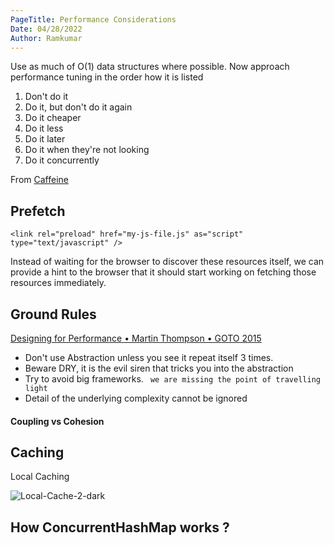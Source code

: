 ```yaml
---
PageTitle: Performance Considerations
Date: 04/28/2022
Author: Ramkumar    
---
```



Use as much of O(1) data structures where possible. Now approach performance tuning in the order how it is listed

1. Don't do it
2. Do it, but don't do it again
3. Do it cheaper
4. Do it less
5. Do it later
6. Do it when they're not looking
7. Do it concurrently

From [Caffeine](https://docs.google.com/presentation/d/1NlDxyXsUG1qlVHMl4vsUUBQfAJ2c2NsFPNPr2qymIBs/edit#slide=id.g833e19c165_1_641)


## Prefetch 

```
<link rel="preload" href="my-js-file.js" as="script" type="text/javascript" />

```

Instead of waiting for the browser to discover these resources itself, we can provide a hint to the browser that it should start working on fetching those resources immediately.


## Ground Rules 

[Designing for Performance • Martin Thompson • GOTO 2015](https://www.youtube.com/watch?v=fDGWWpHlzvw)

- Don't use Abstraction unless you see it repeat itself 3 times. 
- Beware DRY, it is the evil siren that tricks you into the abstraction
- Try to avoid big frameworks. ` we are missing the point of travelling light`
- Detail of the underlying complexity cannot be ignored 


#### Coupling vs Cohesion 




## Caching


Local Caching

<img src="https://i.ibb.co/LNk0KZ5/Local-Cache-2-dark.png" alt="Local-Cache-2-dark" border="0">




## How ConcurrentHashMap works ? 





